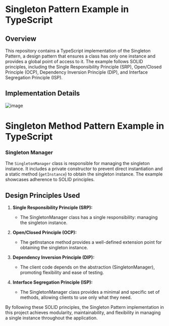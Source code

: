 # Singleton Pattern Example in TypeScript

## Overview

This repository contains a TypeScript implementation of the Singleton Pattern, a design pattern that ensures a class has only one instance and provides a global point of access to it. The example follows SOLID principles, including the Single Responsibility Principle (SRP), Open/Closed Principle (OCP), Dependency Inversion Principle (DIP), and Interface Segregation Principle (ISP).

## Implementation Details
![image](https://github.com/tatianadev27/SoftwareArchitectureAnalysis/assets/54762147/62e94278-3b28-48d6-a040-9173e2034b18)


# Singleton Method Pattern Example in TypeScript

### Singleton Manager

The `SingletonManager` class is responsible for managing the singleton instance. It includes a private constructor to prevent direct instantiation and a static method (`getInstance`) to obtain the singleton instance. The example showcases adherence to SOLID principles.


## Design Principles Used

1. **Single Responsibility Principle (SRP):**
   - The SingletonManager class has a single responsibility: managing the singleton instance.

2. **Open/Closed Principle (OCP):**
   - The getInstance method provides a well-defined extension point for obtaining the singleton instance.

3. **Dependency Inversion Principle (DIP):**
   - The client code depends on the abstraction (SingletonManager), promoting flexibility and ease of testing.

4. **Interface Segregation Principle (ISP):**
   - The SingletonManager class provides a minimal and specific set of methods, allowing clients to use only what they need.

By following these SOLID principles, the Singleton Pattern implementation in this project achieves modularity, maintainability, and flexibility in managing a single instance throughout the application.


